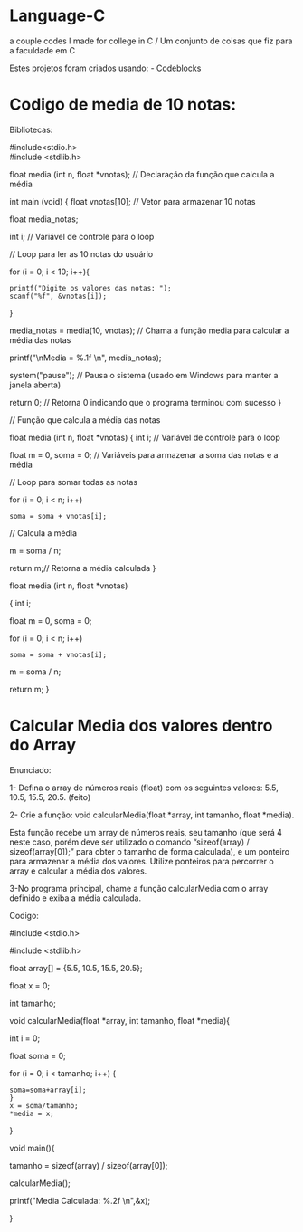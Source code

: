 # Language-C
 a couple codes I made for college in C / Um conjunto de coisas que fiz para a faculdade em C

Estes projetos foram criados usando: - [Codeblocks](https://www.codeblocks.org)

# Codigo de media de 10 notas:

Bibliotecas:

#include<stdio.h>  
#include <stdlib.h> 


float media (int n, float *vnotas);   // Declaração da função que calcula a média

int main (void)
{
  float vnotas[10];           // Vetor para armazenar 10 notas
  
  float media_notas; 
  
  int i;                      // Variável de controle para o loop
  

  // Loop para ler as 10 notas do usuário
  
   for (i = 0; i < 10; i++){
  
    printf("Digite os valores das notas: ");
    scanf("%f", &vnotas[i]);
  }

  
  
  media_notas = media(10, vnotas); // Chama a função media para calcular a média das notas

  printf("\nMedia = %.1f \n", media_notas);

  system("pause"); // Pausa o sistema (usado em Windows para manter a janela aberta)
  
  return 0; // Retorna 0 indicando que o programa terminou com sucesso
}

// Função que calcula a média das notas

float media (int n, float *vnotas)
{
  int i; // Variável de controle para o loop
  
  float m = 0, soma = 0; // Variáveis para armazenar a soma das notas e a média

  // Loop para somar todas as notas
  
  for (i = 0; i < n; i++)
  
    soma = soma + vnotas[i];

  // Calcula a média
  
  m = soma / n;

  return m;// Retorna a média calculada
}


float media (int n, float *vnotas)

{
  int i;
  
  float m = 0, soma = 0;


  for (i = 0; i < n; i++)
  
    soma = soma + vnotas[i];


  m = soma / n;


  return m;
}


# Calcular Media dos valores dentro do Array

Enunciado:

1- Defina o array de números reais (float) com os seguintes valores: 5.5, 10.5, 15.5, 20.5. (feito)

2- Crie a função:   void calcularMedia(float *array, int tamanho, float *media).

Esta função recebe um array de números reais,  seu tamanho (que será 4 neste caso, porém deve ser utilizado o comando “sizeof(array) / sizeof(array[0]);”
para obter o tamanho de forma calculada), e um ponteiro para armazenar a média dos valores. Utilize ponteiros para percorrer o array e calcular a média
dos valores.

3-No programa principal, chame a função calcularMedia com o array definido e exiba a média calculada.


Codigo: 

#include <stdio.h>

#include <stdlib.h>


float array[] = {5.5, 10.5, 15.5, 20.5};

float x = 0;

int tamanho;


void calcularMedia(float *array, int tamanho, float *media){

int i = 0;

float soma = 0;

for (i = 0; i <  tamanho; i++) {

    soma=soma+array[i];
    }
    x = soma/tamanho;
    *media = x;


}

void main(){


tamanho = sizeof(array) / sizeof(array[0]);

calcularMedia();

printf("Media Calculada: %.2f \n",&x);

}














